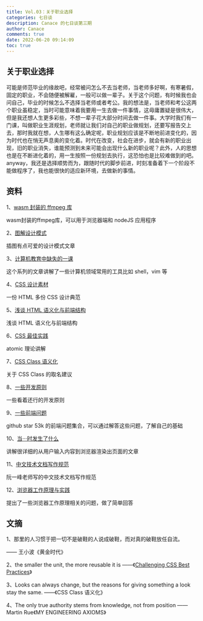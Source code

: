 ```yaml
---
title: Vol.03：关于职业选择
categories: 七日谈
description: Canace 的七日谈第三期
author: Canace
comments: true
date: 2022-06-20 09:14:09
toc: true
---
```

## 关于职业选择

可能是师范毕业的缘故吧，经常被问怎么不去当老师，当老师多好啊，有寒暑假，固定的职业，不会随便被解雇，一般可以做一辈子。关于这个问题，有时候我也会问自己，毕业的时候怎么不选择当老师或者考公。我的想法是，当老师和考公这两个职业虽稳定，当时可能意味着我要用一生去做一件事情，这毋庸置疑是很伟大，但是我还想人生更多彩些，不想一辈子花大部分时间去做一件事。大学时我们有一门课，叫做职业生涯规划，老师就让我们对自己的职业做规划，还要写报告交上去，那时我就在想，人生哪有这么确定呢，职业规划应该是不断地前进变化的，因为时代也在悄无声息奥的变化着。时代在改变，社会在进步，就会有新的职业出现，旧的职业消失，谁能预测到未来可能会出现什么新的职业呢？此外，人的思想也是在不断进化着的，用一生按照一份规划去执行，这恐怕也是比较难做到的吧。anyway，我还是选择顺势而为，跟随时代的脚步前进，时刻准备着下一个阶段不能做程序了，我也能很快的适应新环境，去做新的事情。

## 资料

1、[wasm 封装的 ffmpeg 库](https://github.com/ffmpegwasm/ffmpeg.wasm)

wasm封装的ffmpeg库，可以用于浏览器端和 nodeJS 应用程序

2、[图解设计模式](https://refactoring.guru/design-patterns/catalog)

插图有点可爱的设计模式文章

3、[计算机教育中缺失的一课](https://missing-semester-cn.github.io/)

这个系列的文章讲解了一些计算机领域常用的工具比如 shell，vim 等

4、[CSS 设计素材](https://github.com/mezzoblue/csszengarden.com)

一份 HTML 多份 CSS 设计典范

5、[浅谈 HTML 语义化与前端结构](https://nicolasgallagher.com/about-html-semantics-front-end-architecture/)

浅谈 HTML 语义化与前端结构

6、[CSS 最佳实践](https://www.smashingmagazine.com/2013/10/challenging-css-best-practices-atomic-approach/)

atomic 理论讲解

7、[CSS Class 语义化](https://www.w3.org/QA/Tips/goodclassnames)

关于 CSS Class 的取名建议

8、[一些开发原则](https://martinrue.com/my-engineering-axioms/)

一些看着还行的开发原则

9、[一些前端问题](https://github.com/h5bp/Front-end-Developer-Interview-Questions)

github star 53k 的前端问题集合，可以通过解答这些问题，了解自己的基础

10、[当···时发生了什么](https://github.com/skyline75489/what-happens-when-zh_CN)

讲解很详细的从用户输入内容到浏览器渲染出页面的文章

11、[中文技术文档写作规范](https://github.com/ruanyf/document-style-guide)

阮一峰老师写的中文技术文档写作规范

12、[浏览器工作原理与实践](https://blog.poetries.top/browser-working-principle/)

提出了一些浏览器工作原理相关的问题，做了简单回答

## 文摘

1、那里的人习惯于把一切不是破鞋的人说成破鞋，而对真的破鞋放任自流。

—— 王小波《黄金时代》

2、the smaller the unit, the more reusable it is ——《[Challenging CSS Best Practices](https://mp.weixin.qq.com/s/dSAitXlbLpnsM9uobezyhQ)》

3、Looks can always change, but the reasons for giving something a look stay the same.  ——《CSS Class 语义化》

4、The only true authority stems from knowledge, not from position —— Martin Rue《MY ENGINEERING AXIOMS》
